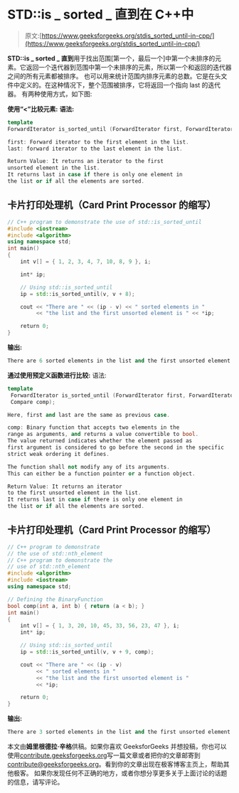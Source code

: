 # STD::is _ sorted _ 直到在 C++中

> 原文:[https://www.geeksforgeeks.org/stdis_sorted_until-in-cpp/](https://www.geeksforgeeks.org/stdis_sorted_until-in-cpp/)

**STD::is _ sorted _ 直到**用于找出范围[第一个，最后一个]中第一个未排序的元素。它返回一个迭代器到范围中第一个未排序的元素，所以第一个和返回的迭代器之间的所有元素都被排序。
也可以用来统计范围内排序元素的总数。它是在头文件中定义的。在这种情况下，整个范围被排序，它将返回一个指向 last 的迭代器。
有两种使用方式，如下图:

**使用“<”比较元素:**
**语法:**

```cpp
template 
ForwardIterator is_sorted_until (ForwardIterator first, ForwardIterator last);

first: Forward iterator to the first element in the list.
last: forward iterator to the last element in the list.

Return Value: It returns an iterator to the first 
unsorted element in the list.
It returns last in case if there is only one element in 
the list or if all the elements are sorted.

```

## 卡片打印处理机（Card Print Processor 的缩写）

```cpp
// C++ program to demonstrate the use of std::is_sorted_until
#include <iostream>
#include <algorithm>
using namespace std;
int main()
{
    int v[] = { 1, 2, 3, 4, 7, 10, 8, 9 }, i;

    int* ip;

    // Using std::is_sorted_until
    ip = std::is_sorted_until(v, v + 8);

    cout << "There are " << (ip - v) << " sorted elements in "
         << "the list and the first unsorted element is " << *ip;

    return 0;
}
```

**输出:**

```cpp
There are 6 sorted elements in the list and the first unsorted element is 8
```

**通过使用预定义函数进行比较:**
语法:

```cpp
template 
 ForwardIterator is_sorted_until (ForwardIterator first, ForwardIterator last,
 Compare comp);

Here, first and last are the same as previous case.

comp: Binary function that accepts two elements in the 
range as arguments, and returns a value convertible to bool.
The value returned indicates whether the element passed as
first argument is considered to go before the second in the specific
strict weak ordering it defines.

The function shall not modify any of its arguments.
This can either be a function pointer or a function object.

Return Value: It returns an iterator 
to the first unsorted element in the list.
It returns last in case if there is only one element in 
the list or if all the elements are sorted.
```

## 卡片打印处理机（Card Print Processor 的缩写）

```cpp
// C++ program to demonstrate
// the use of std::nth_element
// C++ program to demonstrate the
// use of std::nth_element
#include <algorithm>
#include <iostream>
using namespace std;

// Defining the BinaryFunction
bool comp(int a, int b) { return (a < b); }
int main()
{
    int v[] = { 1, 3, 20, 10, 45, 33, 56, 23, 47 }, i;
    int* ip;

    // Using std::is_sorted_until
    ip = std::is_sorted_until(v, v + 9, comp);

    cout << "There are " << (ip - v)
         << " sorted elements in "
         << "the list and the first unsorted element is "
         << *ip;

    return 0;
}
```

**输出:**

```cpp
There are 3 sorted elements in the list and the first unsorted element is 10
```

本文由**姆里根德拉·辛格**供稿。如果你喜欢 GeeksforGeeks 并想投稿，你也可以使用[contribute.geeksforgeeks.org](http://www.contribute.geeksforgeeks.org)写一篇文章或者把你的文章邮寄到 contribute@geeksforgeeks.org。看到你的文章出现在极客博客主页上，帮助其他极客。
如果你发现任何不正确的地方，或者你想分享更多关于上面讨论的话题的信息，请写评论。